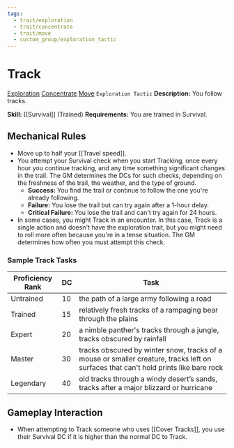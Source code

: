 ```yaml
---
tags:
  - trait/exploration
  - trait/concentrate
  - trait/move
  - custom_group/exploration_tactic
---
```

# Track

[Exploration](Exploration.md "General Trait") [Concentrate](Concentrate.md "General Trait") [Move](Move.md "General Trait") `Exploration Tactic`
**Description:** You follow tracks.

**Skill:** [[Survival]] (Trained)
**Requirements:** You are trained in Survival.

## Mechanical Rules

- Move up to half your [[Travel speed]].
- You attempt your Survival check when you start Tracking, once every hour you continue tracking, and any time something significant changes in the trail. The GM determines the DCs for such checks, depending on the freshness of the trail, the weather, and the type of ground.  
	- **Success:** You find the trail or continue to follow the one you're already following.
	- **Failure:** You lose the trail but can try again after a 1-hour delay. 
	- **Critical Failure:** You lose the trail and can't try again for 24 hours.
- In some cases, you might Track in an encounter. In this case, Track is a single action and doesn't have the exploration trait, but you might need to roll more often because you're in a tense situation. The GM determines how often you must attempt this check.  

### Sample Track Tasks

| **Proficiency Rank** | **DC** | Task                                                                                                                                 |
| -------------------- | ------ | ------------------------------------------------------------------------------------------------------------------------------------ |
| Untrained            | 10     | the path of a large army following a road                                                                                            |
| Trained              | 15     | relatively fresh tracks of a rampaging bear through the plains                                                                       |
| Expert               | 20     | a nimble panther's tracks through a jungle, tracks obscured by rainfall                                                              |
| Master               | 30     | tracks obscured by winter snow, tracks of a mouse or smaller creature, tracks left on surfaces that can't hold prints like bare rock |
| Legendary            | 40     | old tracks through a windy desert’s sands, tracks after a major blizzard or hurricane                                                |

## Gameplay Interaction

- When attempting to Track someone who uses [[Cover Tracks]], you use their Survival DC if it is higher than the normal DC to Track.  